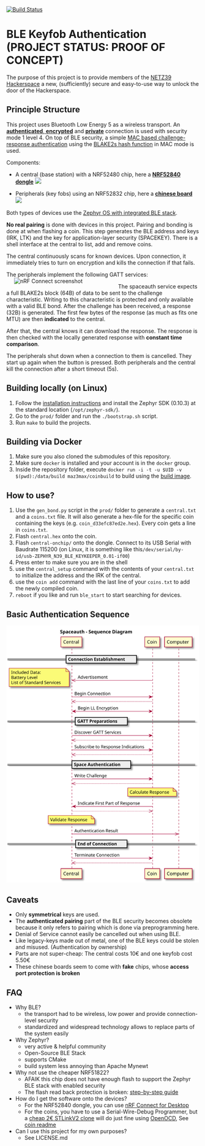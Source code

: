 [![Build Status](https://travis-ci.org/maz3max/ble-coin.svg?branch=master)](https://travis-ci.org/maz3max/ble-coin)
# BLE Keyfob Authentication (PROJECT STATUS: PROOF OF CONCEPT)
The purpose of this project is to provide members of the [NETZ39 Hackerspace](http://www.netz39.de/) a new, (sufficiently) secure and easy-to-use way to unlock the door of the Hackerspace.

## Principle Structure
This project uses Bluetooth Low Energy 5 as a wireless transport. An [**authenticated**, **encrypted**](https://en.wikipedia.org/wiki/CCM_mode) and [**private**](https://www.bluetooth.com/blog/bluetooth-technology-protecting-your-privacy/) connection is used with security mode 1 level 4. On top of BLE security, a simple [MAC based challenge-response authentication](https://crypto.stackexchange.com/questions/51931/hmac-based-challenge-response-authentication) using the [BLAKE2s hash function](https://blake2.net/) in MAC mode is used.

Components:
* A central (base station) with a NRF52480 chip, here a [**NRF52840 dongle**](https://www.nordicsemi.com/?sc_itemid=%7BCDCCA013-FE4C-4655-B20C-1557AB6568C9%7D)
![](https://i.imgur.com/LPLNT7i.png)

* Peripherals (key fobs) using an NRF52832 chip, here a [**chinese board**](https://www.aliexpress.com/item/32954025507.html)
![](https://i.imgur.com/14AN6df.png)

Both types of devices use the [Zephyr OS with integrated BLE stack](https://www.zephyrproject.org/).

**No real pairing** is done with devices in this project.
Pairing and bonding is done at when flashing a coin. This step generates the BLE address and keys (IRK, LTK) and the key for application-layer security (SPACEKEY). There is a shell interface at the central to list, add and remove coins.

The central continuously scans for known devices. Upon connection, it immediately tries to turn on encryption and kills the connection if that fails.

The peripherals implement the following GATT services:
<img src="https://i.imgur.com/YxsdmR3.jpg" alt="nRF Connect screenshot" align="left" width="50%" hspace="20px"/>

The spaceauth service expects a full BLAKE2s block (64B) of data to be sent to the challenge characteristic. Writing to this characteristic is protected and only available with a valid BLE bond.
After the challenge has been received, a response (32B) is generated. The first few bytes of the response (as much as fits one MTU) are then **indicated** to the central.

After that, the central knows it can download the response. The response is then checked with the locally generated response with **constant time comparison**.

The peripherals shut down when a connection to them is cancelled. They start up again when the button is pressed.
Both peripherals and the central kill the connection after a short timeout (5s).

## Building locally (on Linux)
1. Follow the [installation instructions](https://github.com/zephyrproject-rtos/zephyr/blob/master/doc/getting_started/installation_linux.rst) and install the Zephyr SDK (0.10.3) at the standard location (`/opt/zephyr-sdk/`).
2. Go to the `prod/` folder and run the `./bootstrap.sh` script.
3. Run `make` to build the projects.

## Building via Docker
1. Make sure you also cloned the submodules of this repository.
2. Make sure `docker` is installed and your account is in the `docker` group.
3. Inside the repository folder, execute `docker run -i -t -u $UID -v $(pwd):/data/build maz3max/coinbuild` to build using the [build image](https://github.com/maz3max/ble-coin-docker).

## How to use?
1. Use the `gen_bond.py` script in the `prod/` folder to generate a `central.txt` and a `coins.txt` file. It will also generate a hex-file for the specific coin containing the keys (e.g. `coin_d33efc87ed2e.hex`). Every coin gets a line in `coins.txt`.
5. Flash `central.hex` onto the coin.
6. Flash `central-onchip/` onto the dongle. Connect to its USB Serial with Baudrate 115200 (on Linux, it is something like this`/dev/serial/by-id/usb-ZEPHYR_N39_BLE_KEYKEEPER_0.01-if00`)
7. Press enter to make sure you are in the shell
8. use the `central_setup` command with the contents of your `central.txt` to initialize the address and the IRK of the central.
9. use the `coin add` command with the last line of your `coins.txt` to add the newly compiled coin.
10. `reboot` if you like and run `ble_start` to start searching for devices.

## Basic Authentication Sequence
<img src="./ble_sequence.svg" alt="sequence diagram"/>

## Caveats
* Only **symmetrical** keys are used.
* The **authenticated pairing** part of the BLE security becomes obsolete because it only refers to pairing which is done via preprogramming here.
* Denial of Service cannot easily be cancelled out when using BLE.
* Like legacy-keys made out of metal, one of the BLE keys could be stolen and misused. (Authentication by ownership)
* Parts are not super-cheap: The central costs 10€ and one keyfob cost 5.50€
* These chinese boards seem to come with **fake** chips, whose **access port protection is broken**

## FAQ
* Why BLE?
    * the transport had to be wireless, low power and provide connection-level security
    * standardized and widespread technology allows to replace parts of the system easily
* Why Zephyr?
    * very active & helpful community
    * Open-Source BLE Stack
    * supports CMake
    * build system less annoying than Apache Mynewt
* Why not use the cheaper NRF51822?
    * AFAIK this chip does not have enough flash to support the Zephyr BLE stack with enabled security
    * The flash read back protection is broken: [step-by-step guide](https://www.pentestpartners.com/security-blog/nrf51822-code-readout-protection-bypass-a-how-to/)
* How do I get the software onto the devices?
    * For the NRF52840 dongle, you can use [nRF Connect for Desktop](https://www.nordicsemi.com/Software-and-Tools/Development-Tools/nRF-Connect-for-desktop)
    * For the coins, you have to use a Serial-Wire-Debug Programmer, but a [cheap 2€ STLinkV2 clone](https://de.aliexpress.com/item/32792513237.html) will do just fine using [OpenOCD](http://openocd.org/), See [coin readme](./coin/README.md)
* Can I use this project for my own purposes?
    * See LICENSE.md
